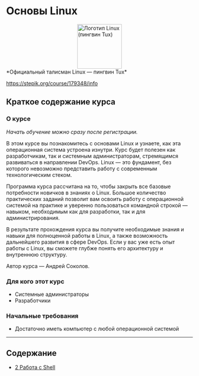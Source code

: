 # Основы Linux

<img src="https://upload.wikimedia.org/wikipedia/commons/thumb/3/35/Tux.svg/240px-Tux.svg.png" alt="Логотип Linux (пингвин Tux)" width="120" style="display: block; margin: 0 auto;" />  
*Официальный талисман Linux — пингвин Tux*

https://stepik.org/course/179348/info

## Краткое содержание курса

### О курсе

*Начать обучение можно сразу после регистрации.*

В этом курсе вы познакомитесь с основами Linux и узнаете, как эта операционная система устроена изнутри. Курс будет
полезен как разработчикам, так и системным администраторам, стремящимся развиваться в направлении DevOps. Linux — это
фундамент, без которого невозможно представить работу с современным технологическим стеком.

Программа курса рассчитана на то, чтобы закрыть все базовые потребности новичков в знаниях о Linux. Большое количество
практических заданий позволит вам освоить работу с операционной системой на практике и уверенно пользоваться командной
строкой — навыком, необходимым как для разработки, так и для администрирования.

В результате прохождения курса вы получите необходимые знания и навыки для полноценной работы в Linux, а также
возможность дальнейшего развития в сфере DevOps. Если у вас уже есть опыт работы с Linux, вы сможете глубже понять его
архитектуру и внутреннюю структуру.

Автор курса — Андрей Соколов.

### Для кого этот курс

- Системные администраторы
- Разработчики

### Начальные требования

- Достаточно иметь компьютер с любой операционной системой

---
## Содержание 
- [2 Работа с Shell](/1%20Работа%20с%20Shell/Работа%20с%20Shell.md)
